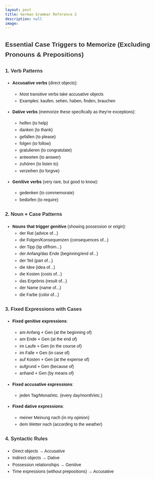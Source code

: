 ```yaml
---
layout: post
title: German Grammar Reference 2
description: null
image:
---
```


<style>
    body {
        font-family: Arial, sans-serif;
        margin: 20px;
        line-height: 1.6;
    }
    h1, h2, h3 {
        color: #333;
    }
    table {
        width: 100%;
        border-collapse: collapse;
        margin-bottom: 20px;
    }
    th, td {
        border: 1px solid #ddd;
        padding: 8px;
        text-align: left;
    }
    th {
        background-color: #f4f4f4;
    }
    .section {
        margin-bottom: 40px;
    }
    .section h2 {
        margin-bottom: 10px;
    }
</style>

## Essential Case Triggers to Memorize (Excluding Pronouns & Prepositions)

### 1. Verb Patterns
- **Accusative verbs** (direct objects):
  - Most transitive verbs take accusative objects
  - Examples: kaufen, sehen, haben, finden, brauchen

- **Dative verbs** (memorize these specifically as they're exceptions):
  - helfen (to help)
  - danken (to thank)
  - gefallen (to please)
  - folgen (to follow)
  - gratulieren (to congratulate)
  - antworten (to answer)
  - zuhören (to listen to)
  - verzeihen (to forgive)

- **Genitive verbs** (very rare, but good to know):
  - gedenken (to commemorate)
  - bedürfen (to require)

### 2. Noun + Case Patterns
- **Nouns that trigger genitive** (showing possession or origin):
  - der Rat (advice of...)
  - die Folgen/Konsequenzen (consequences of...)
  - der Tipp (tip of/from...)
  - der Anfang/das Ende (beginning/end of...)
  - der Teil (part of...)
  - die Idee (idea of...)
  - die Kosten (costs of...)
  - das Ergebnis (result of...)
  - der Name (name of...)
  - die Farbe (color of...)

### 3. Fixed Expressions with Cases
- **Fixed genitive expressions**:
  - am Anfang + Gen (at the beginning of)
  - am Ende + Gen (at the end of)
  - im Laufe + Gen (in the course of)
  - im Falle + Gen (in case of)
  - auf Kosten + Gen (at the expense of)
  - aufgrund + Gen (because of)
  - anhand + Gen (by means of)

- **Fixed accusative expressions**:
  - jeden Tag/Monat/etc. (every day/month/etc.)

- **Fixed dative expressions**:
  - meiner Meinung nach (in my opinion)
  - dem Wetter nach (according to the weather)

### 4. Syntactic Rules
- Direct objects → Accusative
- Indirect objects → Dative
- Possession relationships → Genitive
- Time expressions (without prepositions) → Accusative
